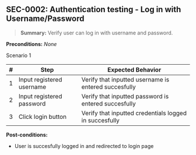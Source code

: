 ## **SEC-0002:** Authentication testing - Log in with Username/Password  

> **Summary:** Verify user can log in with username and password.  <br>

**Preconditions:** _None_  

Scenario 1 

 | \# | Step | Expected Behavior | 
 |----|------|-------------------| 
 |  1 |Input registered username      | Verify that inputted username is entered succesfully   | 
 |  2 |Input registered password      | Verify that inputted password is entered succesfully   | 
 |  3 |Click login button      | Verify that inputted credentials  logged in succesfully   |  

**Post-conditions:**  

 - User is succesfully logged in and redirected to login page     
